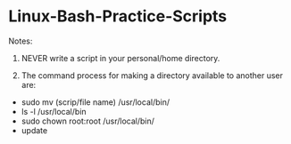 # Linux-Bash-Practice-Scripts

Notes:

1. NEVER write a script in your personal/home directory.

2. The command process for making a directory available to another user are:
- sudo mv (scrip/file name) /usr/local/bin/
- ls -l /usr/local/bin
- sudo chown root:root /usr/local/bin/
- update
